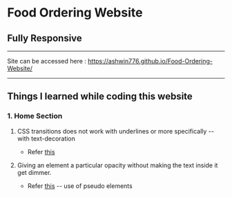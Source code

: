 # Food Ordering Website
## Fully Responsive
---

Site can be accessed here : https://ashwin776.github.io/Food-Ordering-Website/

---

## Things I learned while coding this website
### 1. Home Section
1.  CSS transitions does not work with underlines or more specifically -- with text-decoration
	* Refer [this](https://markrabey.com/2015/05/17/css-transition-for-text-decoration/)

2. Giving an element a particular opacity without making the text inside it get dimmer.
	* Refer [this](https://codepen.io/heisenberg_A_A/pen/RwKvWLm) -- use of pseudo elements

